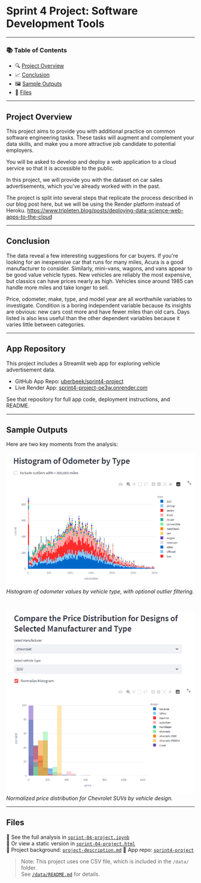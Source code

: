# Sprint 4 Project: Software Development Tools

---

### 📚 Table of Contents
- 🔍 [Project Overview](#project-overview)
- 📈 [Conclusion](#conclusion)
- 🖼️ [Sample Outputs](#sample-outputs)
- 📁 [Files](#files)

---

## Project Overview

This project aims to provide you with additional practice on common software engineering tasks. These tasks will augment and complement your data skills, and make you a more attractive job candidate to potential employers. 

You will be asked to develop and deploy a web application to a cloud service so that it is accessible to the public.

In this project, we will provide you with the dataset on car sales advertisements, which you’ve already worked with in the past.

The project is split into several steps that replicate the process described in our blog post here, but we will be using the Render platform instead of Heroku.
https://www.tripleten.blog/posts/deploying-data-science-web-apps-to-the-cloud

---

## Conclusion

The data reveal a few interesting suggestions for car buyers. If you're looking for an inexpensive car that runs for many miles, Acura is a good manufacturer to consider. Similarly, mini-vans, wagons, and vans appear to be good value vehicle types. New vehicles are reliably the most expensive, but classics can have prices nearly as high. Vehicles since around 1985 can handle more miles and take longer to sell.

Price, odometer, make, type, and model year are all worthwhile variables to investigate. Condition is a boring independent variable because its insights are obvious: new cars cost more and have fewer miles than old cars. Days listed is also less useful than the other dependent variables because it varies little between categories.

---

## App Repository

This project includes a Streamlit web app for exploring vehicle advertisement data.

- GitHub App Repo: [uberbeek/sprint4-project](https://github.com/uberbeek/sprint4-project)
- Live Render App: [sprint4-project-oe3w.onrender.com](https://sprint4-project-oe3w.onrender.com)

See that repository for full app code, deployment instructions, and README.

---

## Sample Outputs

Here are two key moments from the analysis:

![Odometer Histogram](project-04-screenshot-1.png)  
*Histogram of odometer values by vehicle type, with optional outlier filtering.*

<br>

![Price Distribution by Design](project-04-screenshot-2.png)  
*Normalized price distribution for Chevrolet SUVs by vehicle design.*

---

## Files

📄 See the full analysis in [`sprint-04-project.ipynb`](./sprint-04-project.ipynb)  
📄 Or view a static version in [`sprint-04-project.html`](./sprint-04-project.html)  
📄 Project background: [`project-description.md`](./project-description.md)
📄 App repo: [`sprint4-project`](https://github.com/uberbeek/sprint4-project)

> Note: This project uses one CSV file, which is included in the `/data/` folder.  
> See [`/data/README.md`](./data/README.md) for details.
